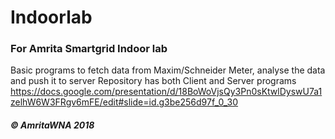 # Indoorlab
### For Amrita Smartgrid Indoor lab

Basic programs to fetch data from Maxim/Schneider Meter, analyse the data and push it to server
Repository has both Client and Server programs
https://docs.google.com/presentation/d/18BoWoVjsQy3Pn0sKtwlDyswU7a1zelhW6W3FRgv6mFE/edit#slide=id.g3be256d97f_0_30
##### © AmritaWNA 2018
